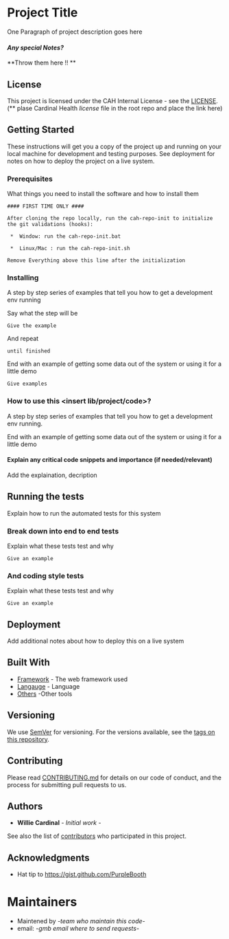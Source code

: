 # Project Title

One Paragraph of project description goes here

#### *Any special Notes?*
**Throw them here !! **

## License

This project is licensed under the CAH Internal License - see the [LICENSE](https://github.com/CardinalHealth<REPO-NAME>/blob/master/LICENSE). (** plase Cardinal Health *license* file in the root repo and place the link here)


## Getting Started

These instructions will get you a copy of the project up and running on your local machine for development and testing purposes. See deployment for notes on how to deploy the project on a live system.

### Prerequisites

What things you need to install the software and how to install them
```
#### FIRST TIME ONLY ####

After cloning the repo locally, run the cah-repo-init to initialize the git validations (hooks):

 *  Window: run the cah-repo-init.bat 

 *  Linux/Mac : run the cah-repo-init.sh 

Remove Everything above this line after the initialization
```

### Installing
A step by step series of examples that tell you how to get a development env running

Say what the step will be

```
Give the example
```

And repeat

```
until finished
```

End with an example of getting some data out of the system or using it for a little demo


```
Give examples
```

### How to use this <insert lib/project/code>? 

A step by step series of examples that tell you how to get a development env running. 

End with an example of getting some data out of the system or using it for a little demo

#### Explain any critical code snippets and importance (if needed/relevant)
Add the explaination, decription


## Running the tests

Explain how to run the automated tests for this system

### Break down into end to end tests

Explain what these tests test and why

```
Give an example
```

### And coding style tests

Explain what these tests test and why

```
Give an example
```

## Deployment

Add additional notes about how to deploy this on a live system

## Built With

* [Framework](http://www.dropwizard.io/1.0.2/docs/) - The web framework used
* [Langauge](https://maven.apache.org/) - Language
* [Others](https://rometools.github.io/rome/) -Other tools 

## Versioning

We use [SemVer](http://semver.org/) for versioning. For the versions available, see the [tags on this repository](https://github.com/your/project/tags). 

## Contributing

Please read [CONTRIBUTING.md](https://github.com/CardinalHealth/NitroDX/blob/main/CONTRIBUTING.md) for details on our code of conduct, and the process for submitting pull requests to us.

## Authors

* **Willie Cardinal** - *Initial work* - 

See also the list of [contributors](https://github.com/your/project/contributors) who participated in this project.


## Acknowledgments

* Hat tip to https://gist.github.com/PurpleBooth

# Maintainers
* Maintened by *-team who maintain this code-*
* email: *-gmb email where to send requests-*
